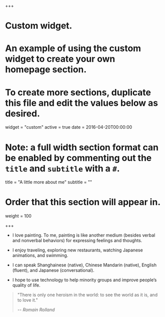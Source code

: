 +++
# Custom widget.
# An example of using the custom widget to create your own homepage section.
# To create more sections, duplicate this file and edit the values below as desired.
widget = "custom"
active = true
date = 2016-04-20T00:00:00

# Note: a full width section format can be enabled by commenting out the `title` and `subtitle` with a `#`.
title = "A little more about me"
subtitle = ""

# Order that this section will appear in.
weight = 100

+++
- I love painting. To me, painting is like another medium (besides verbal and nonverbal behaviors) for expressing feelings and thoughts.

- I enjoy traveling, exploring new restaurants, watching Japanese animations, and swimming.

- I can speak Shanghainese (native), Chinese Mandarin (native), English (fluent), and Japanese (conversational).

- I hope to use technology to help minority groups and improve people’s quality of life.


> "There is only one heroism in the world: to see the world as it is, and to love it."
>
> <cite>-- Romain Rolland</cite>
